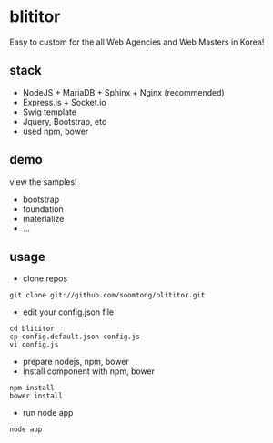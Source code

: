 blititor
========

Easy to custom for the all Web Agencies and Web Masters in Korea!

## stack

- NodeJS + MariaDB + Sphinx + Nginx (recommended)
- Express.js + Socket.io
- Swig template
- Jquery, Bootstrap, etc
- used npm, bower

## demo

view the samples!

- bootstrap
- foundation
- materialize
- ...

## usage

- clone repos
```shell
git clone git://github.com/soomtong/blititor.git
```

- edit your config.json file
```shell
cd blititor
cp config.default.json config.js
vi config.js
```

- prepare nodejs, npm, bower
- install component with npm, bower
```shell
npm install
bower install
```

- run node app
```shell
node app
```

